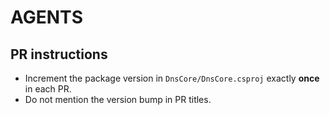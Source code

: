 # AGENTS

## PR instructions

- Increment the package version in `DnsCore/DnsCore.csproj` exactly **once** in each PR.
- Do not mention the version bump in PR titles.
